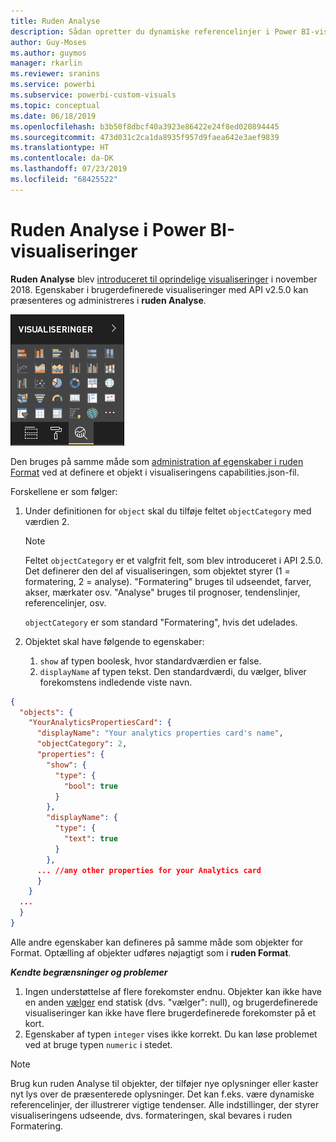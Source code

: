 ```yaml
---
title: Ruden Analyse
description: Sådan opretter du dynamiske referencelinjer i Power BI-visualiseringer
author: Guy-Moses
ms.author: guymos
manager: rkarlin
ms.reviewer: sranins
ms.service: powerbi
ms.subservice: powerbi-custom-visuals
ms.topic: conceptual
ms.date: 06/18/2019
ms.openlocfilehash: b3b50f8dbcf40a3923e86422e24f8ed020894445
ms.sourcegitcommit: 473d031c2ca1da8935f957d9faea642e3aef9839
ms.translationtype: HT
ms.contentlocale: da-DK
ms.lasthandoff: 07/23/2019
ms.locfileid: "68425522"
---
```

# <a name="analytics-pane-in-power-bi-visuals"></a>Ruden Analyse i Power BI-visualiseringer

**Ruden Analyse** blev [introduceret til oprindelige visualiseringer](https://docs.microsoft.com/power-bi/desktop-analytics-pane) i november 2018.
Egenskaber i brugerdefinerede visualiseringer med API v2.5.0 kan præsenteres og administreres i **ruden Analyse**.

![Ruden Analyse](./media/visualization-pane-analytics-tab.png)

Den bruges på samme måde som [administration af egenskaber i ruden Format](https://docs.microsoft.com/power-bi/developer/custom-visual-develop-tutorial-format-options) ved at definere et objekt i visualiseringens capabilities.json-fil. 

Forskellene er som følger:

1. Under definitionen for `object` skal du tilføje feltet `objectCategory` med værdien 2.

    > [!NOTE]
    > Feltet `objectCategory` er et valgfrit felt, som blev introduceret i API 2.5.0. Det definerer den del af visualiseringen, som objektet styrer (1 = formatering, 2 = analyse). "Formatering" bruges til udseendet, farver, akser, mærkater osv. "Analyse" bruges til prognoser, tendenslinjer, referencelinjer, osv.
    >
    > `objectCategory` er som standard "Formatering", hvis det udelades.

2. Objektet skal have følgende to egenskaber:
    1. `show` af typen boolesk, hvor standardværdien er false.
    2. `displayName` af typen tekst. Den standardværdi, du vælger, bliver forekomstens indledende viste navn.

```json
{
  "objects": {
    "YourAnalyticsPropertiesCard": {
      "displayName": "Your analytics properties card's name",
      "objectCategory": 2,
      "properties": {
        "show": {
          "type": {
            "bool": true
          }
        },
        "displayName": {
          "type": {
            "text": true
          }
        },
      ... //any other properties for your Analytics card
      }
    }
  ...
  }
}
```

Alle andre egenskaber kan defineres på samme måde som objekter for Format. Optælling af objekter udføres nøjagtigt som i **ruden Format**.

***Kendte begrænsninger og problemer***

  1. Ingen understøttelse af flere forekomster endnu. Objekter kan ikke have en anden [vælger](https://microsoft.github.io/PowerBI-visuals/docs/concepts/objects-and-properties/#selector) end statisk (dvs. "vælger": null), og brugerdefinerede visualiseringer kan ikke have flere brugerdefinerede forekomster på et kort.
  2. Egenskaber af typen `integer` vises ikke korrekt. Du kan løse problemet ved at bruge typen `numeric` i stedet.

> [!NOTE]
> Brug kun ruden Analyse til objekter, der tilføjer nye oplysninger eller kaster nyt lys over de præsenterede oplysninger. Det kan f.eks. være dynamiske referencelinjer, der illustrerer vigtige tendenser.
> Alle indstillinger, der styrer visualiseringens udseende, dvs. formateringen, skal bevares i ruden Formatering.

